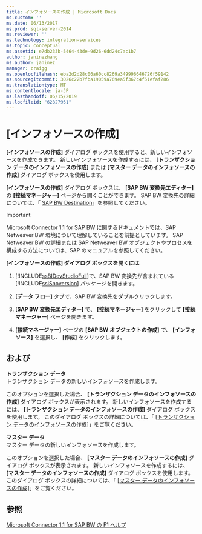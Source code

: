 ```yaml
---
title: インフォソースの作成 | Microsoft Docs
ms.custom: ''
ms.date: 06/13/2017
ms.prod: sql-server-2014
ms.reviewer: ''
ms.technology: integration-services
ms.topic: conceptual
ms.assetid: e7db233b-5464-43de-9d26-6dd24c7ac1b7
author: janinezhang
ms.author: janinez
manager: craigg
ms.openlocfilehash: eba2d2d28c06a60cc8269a349996646726f59142
ms.sourcegitcommit: 3026c22b7fba19059a769ea5f367c4f51efaf286
ms.translationtype: MT
ms.contentlocale: ja-JP
ms.lasthandoff: 06/15/2019
ms.locfileid: "62827951"
---
```

# <a name="create-infosource"></a>[インフォソースの作成]
  **[インフォソースの作成]** ダイアログ ボックスを使用すると、新しいインフォソースを作成できます。 新しいインフォソースを作成するには、 **[トランザクション データのインフォソースの作成]** または **[マスター データのインフォソースの作成]** ダイアログ ボックスを使用します。  
  
 **[インフォソースの作成]** ダイアログ ボックスは、 **[SAP BW 変換先エディター]** の **[接続マネージャー]** ページから開くことができます。 SAP BW 変換先の詳細については、「 [SAP BW Destination](sap-bw-destination.md)」を参照してください。  
  
> [!IMPORTANT]  
>  Microsoft Connector 1.1 for SAP BW に関するドキュメントでは、SAP Netweaver BW 環境について理解していることを前提としています。 SAP Netweaver BW の詳細または SAP Netweaver BW オブジェクトやプロセスを構成する方法については、SAP のマニュアルを参照してください。  
  
 **[インフォソースの作成] ダイアログ ボックスを開くには**  
  
1.  [!INCLUDE[ssBIDevStudioFull](../../includes/ssbidevstudiofull-md.md)]で、SAP BW 変換先が含まれている [!INCLUDE[ssISnoversion](../../includes/ssisnoversion-md.md)] パッケージを開きます。  
  
2.  **[データ フロー]** タブで、SAP BW 変換先をダブルクリックします。  
  
3.  **[SAP BW 変換先エディター]** で、 **[接続マネージャー]** をクリックして **[接続マネージャー]** ページを開きます。  
  
4.  **[接続マネージャー]** ページの **[SAP BW オブジェクトの作成]** で、 **[インフォソース]** を選択し、 **[作成]** をクリックします。  
  
## <a name="options"></a>および  
 **トランザクション データ**  
 トランザクション データの新しいインフォソースを作成します。  
  
 このオプションを選択した場合、 **[トランザクション データのインフォソースの作成]** ダイアログ ボックスが表示されます。 新しいインフォソースを作成するには、 **[トランザクション データのインフォソースの作成]** ダイアログ ボックスを使用します。 このダイアログ ボックスの詳細については、「 [[トランザクション データのインフォソースの作成]](create-infosource-for-transaction-data.md)」をご覧ください。  
  
 **マスター データ**  
 マスター データの新しいインフォソースを作成します。  
  
 このオプションを選択した場合、 **[マスター データのインフォソースの作成]** ダイアログ ボックスが表示されます。 新しいインフォソースを作成するには、 **[マスター データのインフォソースの作成]** ダイアログ ボックスを使用します。 このダイアログ ボックスの詳細については、「 [[マスター データのインフォソースの作成]](create-infosource-for-master-data.md)」をご覧ください。  
  
## <a name="see-also"></a>参照  
 [Microsoft Connector 1.1 for SAP BW の F1 ヘルプ](../microsoft-connector-for-sap-bw-f1-help.md)  
  
  
